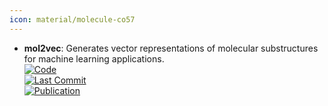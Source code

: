 ```yaml
---
icon: material/molecule-co57
---
```


- **mol2vec**: Generates vector representations of molecular substructures for machine learning applications.  
	[![Code](https://img.shields.io/github/stars/samoturk/mol2vec?style=for-the-badge&logo=github)](https://github.com/samoturk/mol2vec)  
	[![Last Commit](https://img.shields.io/github/last-commit/samoturk/mol2vec?style=for-the-badge&logo=github)](https://github.com/samoturk/mol2vec)  
	[![Publication](https://img.shields.io/badge/Publication-Citations:446-blue?style=for-the-badge&logo=bookstack)](https://doi.org/10.1021/acs.jcim.7b00616)  
